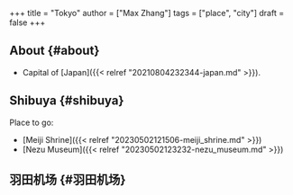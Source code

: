 +++
title = "Tokyo"
author = ["Max Zhang"]
tags = ["place", "city"]
draft = false
+++

## About {#about}

-   Capital of [Japan]({{< relref "20210804232344-japan.md" >}}).


## Shibuya {#shibuya}

Place to go:

-   [Meiji Shrine]({{< relref "20230502121506-meiji_shrine.md" >}})
-   [Nezu Museum]({{< relref "20230502123232-nezu_museum.md" >}})


## 羽田机场 {#羽田机场}
